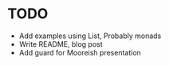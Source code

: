 # TODO
- Add examples using List, Probably monads
- Write README, blog post
- Add guard for Mooreish presentation
